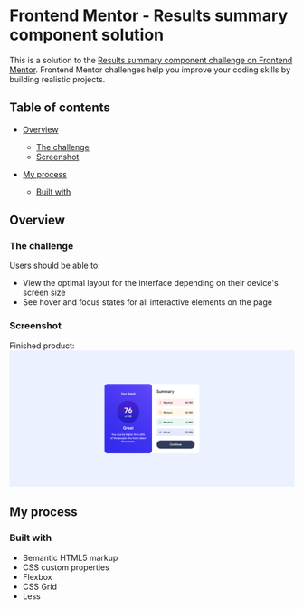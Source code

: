 # Frontend Mentor - Results summary component solution

This is a solution to the [Results summary component challenge on Frontend Mentor](https://www.frontendmentor.io/challenges/results-summary-component-CE_K6s0maV). Frontend Mentor challenges help you improve your coding skills by building realistic projects. 

## Table of contents

- [Overview](#overview)
  - [The challenge](#the-challenge)
  - [Screenshot](#screenshot)

- [My process](#my-process)
  - [Built with](#built-with)



## Overview

### The challenge

Users should be able to:

- View the optimal layout for the interface depending on their device's screen size
- See hover and focus states for all interactive elements on the page

### Screenshot

Finished product:
![](assets/images/screenshot.png)



## My process

### Built with

- Semantic HTML5 markup
- CSS custom properties
- Flexbox
- CSS Grid
- Less







